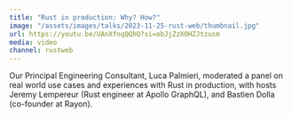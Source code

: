 ```yaml
---
title: "Rust in production: Why? How?"
image: "/assets/images/talks/2023-11-25-rust-web/thumbnail.jpg"
url: https://youtu.be/UAnXfnqQQhQ?si=obJjZzXOHZJtzusm
media: video
channel: rustweb
---
```


Our Principal Engineering Consultant, Luca Palmieri, moderated a panel on real
world use cases and experiences with Rust in production, with hosts Jeremy
Lempereur (Rust engineer at Apollo GraphQL), and Bastien Dolla (co-founder at
Rayon).
